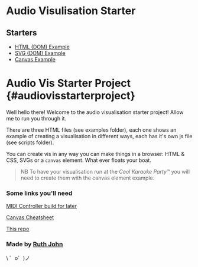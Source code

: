 Audio Visulisation Starter
==========================

Starters
--------

-   [HTML (DOM) Example](examples/htmlcss.html)
-   [SVG (DOM) Example](examples/svg.html)
-   [Canvas Example](examples/canvas.html)

Audio Vis Starter Project {#audiovisstarterproject}
=========================

Well hello there! Welcome to the audio visualisation starter project!
Allow me to run you through it.

There are three HTML files (see examples folder), each one shows an
example of creating a visualisation in different ways, each has it's own
js file (see scripts folder).

You can create vis in any way you can make things in a browser: HTML &
CSS, SVGs or a `canvas` element. What ever floats your boat.

> NB To have your visualisation run at the *Cool Karaoke Party™* you
> will need to create them with the canvas element example.

### Some links you'll need

[MIDI Controller build for
later](https://github.com/monteslu/nodeart2019)

[Canvas
Cheatsheet](https://simon.html5.org/dump/html5-canvas-cheat-sheet.html)

[This repo](https://github.com/Rumyra/audioVisStarter)

### Made by [Ruth John](https://twitter.com/Rumyra)

\\ ゜o゜)ノ

